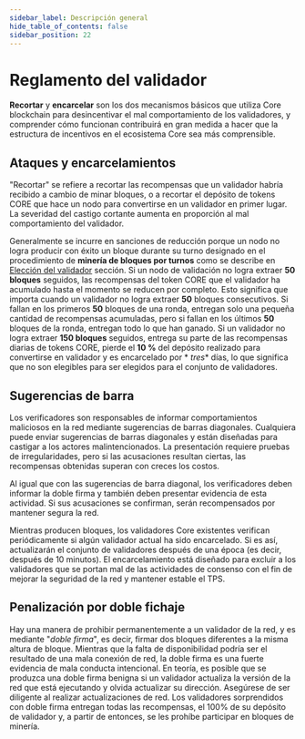 ```yaml
---
sidebar_label: Descripción general
hide_table_of_contents: false
sidebar_position: 22
---
```


# Reglamento del validador

**Recortar** y **encarcelar** son los dos mecanismos básicos que utiliza Core blockchain para desincentivar el mal comportamiento de los validadores, y comprender cómo funcionan contribuirá en gran medida a hacer que la estructura de incentivos en el ecosistema Core sea más comprensible.

## Ataques y encarcelamientos

"Recortar" se refiere a recortar las recompensas que un validador habría recibido a cambio de minar bloques, o a recortar el depósito de tokens CORE que hace un nodo para convertirse en un validador en primer lugar. La severidad del castigo cortante aumenta en proporción al mal comportamiento del validador.

Generalmente se incurre en sanciones de reducción porque un nodo no logra producir con éxito un bloque durante su turno designado en el procedimiento de **minería de bloques por turnos** como se describe en [Elección del validador](../validator/validator-election.md) sección. Si un nodo de validación no logra extraer **50 bloques** seguidos, las recompensas del token CORE que el validador ha acumulado hasta el momento se reducen por completo. Esto significa que importa cuando un validador no logra extraer **50** bloques consecutivos. Si fallan en los primeros **50** bloques de una ronda, entregan solo una pequeña cantidad de recompensas acumuladas, pero si fallan en los últimos **50** bloques de la ronda, entregan todo lo que han ganado. Si un validador no logra extraer **150 bloques** seguidos, entrega su parte de las recompensas diarias de tokens CORE, pierde el **10 %** del depósito realizado para convertirse en validador y es encarcelado por \* _tres_\* días, lo que significa que no son elegibles para ser elegidos para el conjunto de validadores.

## Sugerencias de barra

Los verificadores son responsables de informar comportamientos maliciosos en la red mediante sugerencias de barras diagonales. Cualquiera puede enviar sugerencias de barras diagonales y están diseñadas para castigar a los actores malintencionados. La presentación requiere pruebas de irregularidades, pero si las acusaciones resultan ciertas, las recompensas obtenidas superan con creces los costos.

Al igual que con las sugerencias de barra diagonal, los verificadores deben informar la doble firma y también deben presentar evidencia de esta actividad. Si sus acusaciones se confirman, serán recompensados ​​por mantener segura la red.

Mientras producen bloques, los validadores Core existentes verifican periódicamente si algún validador actual ha sido encarcelado. Si es así, actualizarán el conjunto de validadores después de una época (es decir, después de 10 minutos). El encarcelamiento está diseñado para excluir a los validadores que se portan mal de las actividades de consenso con el fin de mejorar la seguridad de la red y mantener estable el TPS.

## Penalización por doble fichaje

Hay una manera de prohibir permanentemente a un validador de la red, y es mediante "_doble firma_", es decir, firmar dos bloques diferentes a la misma altura de bloque. Mientras que la falta de disponibilidad podría ser el resultado de una mala conexión de red, la doble firma es una fuerte evidencia de mala conducta intencional. En teoría, es posible que se produzca una doble firma benigna si un validador actualiza la versión de la red que está ejecutando y olvida actualizar su dirección. Asegúrese de ser diligente al realizar actualizaciones de red. Los validadores sorprendidos con doble firma entregan todas las recompensas, el 100% de su depósito de validador y, a partir de entonces, se les prohíbe participar en bloques de minería.
